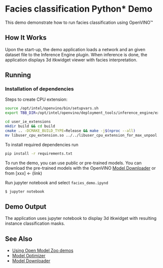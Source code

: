 # Facies classification Python* Demo

This demo demonstrate how to run facies classification using OpenVINO&trade;


## How It Works
Upon the start-up, the demo application loads a network and an given dataset file to the Inference Engine plugin. When inference is done, the application displays 3d itkwidget viewer with facies interpretation.

## Running

### Installation of dependencies

Steps to create CPU extension:

```bash
source /opt/intel/openvino/bin/setupvars.sh
export TBB_DIR=/opt/intel/openvino/deployment_tools/inference_engine/external/tbb/cmake/

cd user_ie_extensions
mkdir build && cd build
cmake .. -DCMAKE_BUILD_TYPE=Release && make -j$(nproc --all)
mv libuser_cpu_extension.so ../../libuser_cpu_extension_for_max_unpool.so
```

To install required dependencies run

```bash
pip install -r requirements.txt
```


To run the demo, you can use public or pre-trained models. You can download the pre-trained models with the OpenVINO [Model Downloader](../../../tools/downloader/README.md) or from [xxx] <- (link)

Run jupyter notebook and select `facies_demo.ipynd`
```bash
$ jupyter notebook
```

## Demo Output

The application uses jupyter notebook to display 3d itkwidget with resulting instance classification masks.

## See Also
* [Using Open Model Zoo demos](../../README.md)
* [Model Optimizer](https://docs.openvinotoolkit.org/latest/_docs_MO_DG_Deep_Learning_Model_Optimizer_DevGuide.html)
* [Model Downloader](../../../tools/downloader/README.md)
